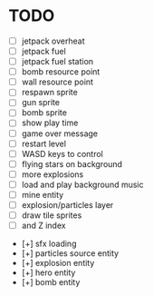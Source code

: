 
TODO
====
- [ ] jetpack overheat
- [ ] jetpack fuel
- [ ] jetpack fuel station
- [ ] bomb resource point
- [ ] wall resource point
- [ ] respawn sprite
- [ ] gun sprite
- [ ] bomb sprite
- [ ] show play time
- [ ] game over message
- [ ] restart level
- [ ] WASD keys to control
- [ ] flying stars on background
- [ ] more explosions
- [ ] load and play background music
- [ ] mine entity
- [ ] explosion/particles layer
- [ ] draw tile sprites
- [ ] and Z index
- [+] sfx loading
- [+] particles source entity
- [+] explosion entity
- [+] hero entity
- [+] bomb entity
